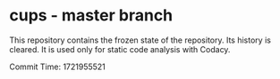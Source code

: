 # cups - master branch

This repository contains the frozen state of the repository.
Its history is cleared. It is used only for static code
analysis with Codacy.

Commit Time: 1721955521